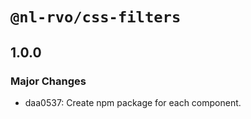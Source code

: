 # `@nl-rvo/css-filters`

## 1.0.0

### Major Changes

- daa0537: Create npm package for each component.

